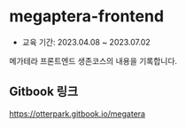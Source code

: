 # megaptera-frontend

- 교육 기간: 2023.04.08 ~ 2023.07.02

메가테라 프론트엔드 생존코스의 내용을 기록합니다.

## Gitbook 링크

<https://otterpark.gitbook.io/megatera>